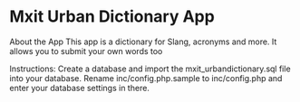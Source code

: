 Mxit Urban Dictionary App
==========================
About the App
This app is a dictionary for Slang, acronyms and more. It allows you to submit your own words too

Instructions:
Create a database and import the mxit_urbandictionary.sql file into your database.
Rename inc/config.php.sample to inc/config.php and enter your database settings in there.
